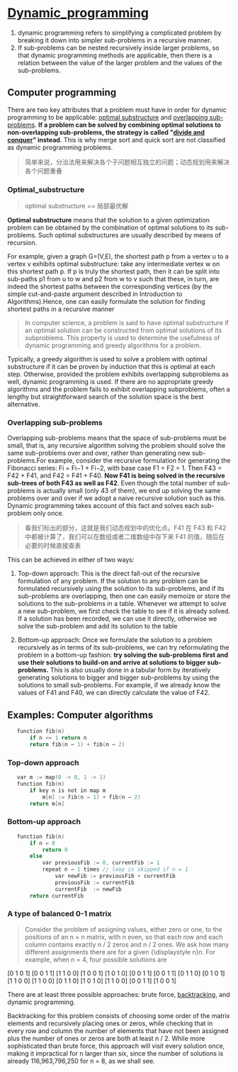 # [Dynamic_programming](https://en.wikipedia.org/wiki/Dynamic_programming)

1. dynamic programming refers to simplifying a complicated problem by breaking it down into simpler sub-problems in a recursive manner. 
2. If sub-problems can be nested recursively inside larger problems, so that dynamic programming methods are applicable, then there is a relation between the value of the larger problem and the values of the sub-problems.

## Computer programming

There are two key attributes that a problem must have in order for dynamic programming to be applicable: [optimal substructure](https://en.wikipedia.org/wiki/Optimal_substructure) and [overlapping sub-problems](https://en.wikipedia.org/wiki/Overlapping_subproblems). **If a problem can be solved by combining optimal solutions to non-overlapping sub-problems, the strategy is called "[divide and conquer](https://en.wikipedia.org/wiki/Divide-and-conquer_algorithm)" instead**. This is why merge sort and quick sort are not classified as dynamic programming problems.

>简单来说，分治法用来解决各个子问题相互独立的问题；动态规划用来解决各个问题重叠

### Optimal_substructure

>optimal substructure == 局部最优解

**Optimal substructure** means that the solution to a given optimization problem can be obtained by the combination of optimal solutions to its sub-problems. Such optimal substructures are usually described by means of recursion. 

For example, given a graph G=(V,E), the shortest path p from a vertex u to a vertex v exhibits optimal substructure: take any intermediate vertex w on this shortest path p. If p is truly the shortest path, then it can be split into sub-paths p1 from u to w and p2 from w to v such that these, in turn, are indeed the shortest paths between the corresponding vertices (by the simple cut-and-paste argument described in Introduction to Algorithms).Hence, one can easily formulate the solution for finding shortest paths in a recursive manner

>In computer science, a problem is said to have optimal substructure if an optimal solution can be constructed from optimal solutions of its subproblems. This property is used to determine the usefulness of dynamic programming and greedy algorithms for a problem.

Typically, a greedy algorithm is used to solve a problem with optimal substructure if it can be proven by induction that this is optimal at each step. Otherwise, provided the problem exhibits overlapping subproblems as well, dynamic programming is used. If there are no appropriate greedy algorithms and the problem fails to exhibit overlapping subproblems, often a lengthy but straightforward search of the solution space is the best alternative.

### Overlapping sub-problems

Overlapping sub-problems means that the space of sub-problems must be small, that is, any recursive algorithm solving the problem should solve the same sub-problems over and over, rather than generating new sub-problems.For example, consider the recursive formulation for generating the Fibonacci series: Fi = Fi−1 + Fi−2, with base case F1 = F2 = 1. Then F43 = F42 + F41, and F42 = F41 + F40. **Now F41 is being solved in the recursive sub-trees of both F43 as well as F42**. Even though the total number of sub-problems is actually small (only 43 of them), we end up solving the same problems over and over if we adopt a naive recursive solution such as this. Dynamic programming takes account of this fact and solves each sub-problem only once.

>看我们标出的部分，这就是我们动态规划中的优化点。F41 在 F43 和 F42 中都被计算了，我们可以在数组或者二维数组中存下来 F41 的值，随后在必要的时候直接查表

This can be achieved in either of two ways:

1. Top-down approach: This is the direct fall-out of the recursive formulation of any problem. If the solution to any problem can be formulated recursively using the solution to its sub-problems, and if its sub-problems are overlapping, then one can easily memoize or store the solutions to the sub-problems in a table. Whenever we attempt to solve a new sub-problem, we first check the table to see if it is already solved. If a solution has been recorded, we can use it directly, otherwise we solve the sub-problem and add its solution to the table

2. Bottom-up approach: Once we formulate the solution to a problem recursively as in terms of its sub-problems, we can try reformulating the problem in a bottom-up fashion: **try solving the sub-problems first and use their solutions to build-on and arrive at solutions to bigger sub-problems.** This is also usually done in a tabular form by iteratively generating solutions to bigger and bigger sub-problems by using the solutions to small sub-problems. For example, if we already know the values of F41 and F40, we can directly calculate the value of F42.

## Examples: Computer algorithms

```c
   function fib(n)
       if n <= 1 return n
       return fib(n − 1) + fib(n − 2)
```

### Top-down approach

```c
   var m := map(0 -> 0, 1 -> 1)
   function fib(n)
       if key n is not in map m 
           m[n] := fib(n − 1) + fib(n − 2)
       return m[n]
```

### Bottom-up approach

```c
   function fib(n)
       if n = 0
           return 0
       else
           var previousFib := 0, currentFib := 1
           repeat n − 1 times // loop is skipped if n = 1
               var newFib := previousFib + currentFib
               previousFib := currentFib
               currentFib  := newFib
       return currentFib
```

### A type of balanced 0-1 matrix

>Consider the problem of assigning values, either zero or one, to the positions of an n × n matrix, with n even, so that each row and each column contains exactly n / 2 zeros and n / 2 ones. We ask how many different assignments there are for a given {\displaystyle n}n. For example, when n = 4, four possible solutions are

[0 1 0 1]       [0 0 1 1]		[1 1 0 0]		[1 0 0 1]
[1 0 1 0]		[0 0 1 1]		[0 0 1 1]		[0 1 1 0]
[0 1 0 1]		[1 1 0 0]		[1 1 0 0]		[0 1 1 0]
[1 0 1 0]		[1 1 0 0]		[0 0 1 1]		[1 0 0 1]

There are at least three possible approaches: brute force, [backtracking](https://en.wikipedia.org/wiki/Backtracking), and dynamic programming.

Backtracking for this problem consists of choosing some order of the matrix elements and recursively placing ones or zeros, while checking that in every row and column the number of elements that have not been assigned plus the number of ones or zeros are both at least n / 2. While more sophisticated than brute force, this approach will visit every solution once, making it impractical for n larger than six, since the number of solutions is already 116,963,796,250 for n = 8, as we shall see.


